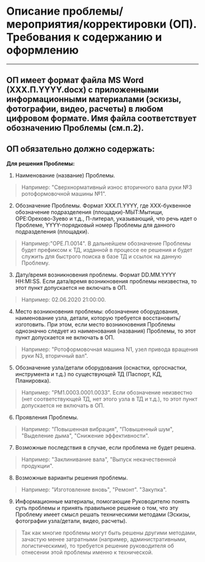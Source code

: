 # Описание проблемы/мероприятия/корректировки (ОП). Требования к содержанию и оформлению 
____

## ОП имеет формат файла MS Word (XXX.П.YYYY.docx) с приложенными информационными материалами (эскизы, фотографии, видео, расчеты) в любом цифровом формате. Имя файла соответствует обозначению Проблемы (см.п.2).

## ОП обязательно должно содержать:

**Для решения Проблемы:**
1.    Наименование (название) Проблемы.
>Например: "Сверхнормативный износ вторичного вала руки №3 ротоформовочной машины №1".

2.   Обозначение Проблемы. Формат XXX.П.YYYY, где ХХХ-буквенное обозначение подразделения (площадки)-МЫТ:Мытищи, ОРЕ:Орехово-Зуево и т.д., П-литерал, указывающий, что речь идет о Проблеме, YYYY-порядковый номер Проблемы для данного подразделения (площадки). 
>Например:"ОРЕ.П.0014". В дальнейшем обозначение Проблемы будет префиксом к ТД, изданной в процессе ее решения и будет служить для быстрого поиска в базе ТД и ссылок на данную Проблему.

3.    Дату/время возникновения проблемы. Формат DD.MM.YYYY	HH:MI:SS. Если дата/время возникновения проблемы неизвестна, то этот пункт допускается не включать в ОП. 
>Например: 02.06.2020 21:00:00.

4.    Место возникновения проблемы: обозначение оборудования, наименование узла, детали, которую требуется восстановить/изготовить. При этом, если место возникновения Проблемы однозначно следует из наименования (названия) Проблемы, то этот пункт допускается не включать в ОП.
>Например: "Ротоформовочная машина N1, узел привода вращения руки N3, вторичный вал".

5.    Обозначение узла/детали оборудования (оснастки, оргоснастки, инструмента и т.д.) по существующей ТД (Паспорт, КД, Планировка).
>Например: "РМ1.0003.0001.0033". Если обозначение неизвестно (нет соответствующей ТД, нет этого узла в ТД и т.д.), то этот пункт допускается не включать в ОП.

6.    Проявления Проблемы.
>Например: "Повышенная вибрация", "Повышенный шум", "Выделение дыма", "Снижение эффективности".

7.    Возможные последствия в случае, если проблема не будет решена.
>Например: "Заклинивание вала", "Выпуск некачественной продукции".

8.    Возможные варианты решения проблемы.
>Например: "Изготовление вновь", "Ремонт". "Закупка".

9.    Информационные материалы, помогающие Руководителю понять суть проблемы и принять правильное решение о том, что эту Проблему имеет смысл решать техническими методами (Эскизы, фотографии узла/детали, видео, расчеты).
>Так как многие проблемы могут быть решены другими методами, зачастую менее затратными (например, административными, логистическими), то требуется решение руководителя об отнесении этой проблемы именно к технической.


